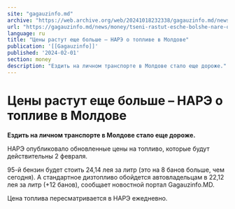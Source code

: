 ```yaml
---
site: "gagauzinfo.md"
archive: "https://web.archive.org/web/20241018232338/gagauzinfo.md/news/money/tseni-rastut-esche-bolshe-nare-o-toplive-v-moldove"
url: "https://gagauzinfo.md/news/money/tseni-rastut-esche-bolshe-nare-o-toplive-v-moldove"
language: ru
title: "Цены растут еще больше – НАРЭ о топливе в Молдове"
publication: '[[Gagauzinfo]]'
published: '2024-02-01'
section: money
description: "Ездить на личном транспорте в Молдове стало еще дороже."
---
```


# Цены растут еще больше – НАРЭ о топливе в Молдове

**Ездить на личном транспорте в Молдове стало еще дороже.**

НАРЭ опубликовало обновленные цены на топливо, которые будут действительны 2 февраля.

95-й бензин будет стоить 24,14 лея за литр (это на 8 банов больше, чем сегодня). А стандартное дизтопливо обойдется автовладельцам в 22,12 лея за литр (+12 банов), сообщает новостной портал Gagauzinfo.MD.

Цена топлива пересматривается в НАРЭ ежедневно.